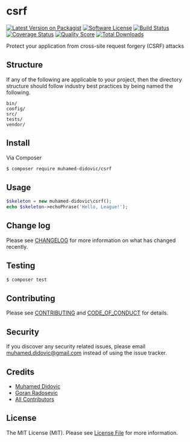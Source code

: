 # csrf

[![Latest Version on Packagist][ico-version]][link-packagist]
[![Software License][ico-license]](LICENSE.md)
[![Build Status][ico-travis]][link-travis]
[![Coverage Status][ico-scrutinizer]][link-scrutinizer]
[![Quality Score][ico-code-quality]][link-code-quality]
[![Total Downloads][ico-downloads]][link-downloads]

Protect your application from cross-site request forgery (CSRF) attacks

## Structure

If any of the following are applicable to your project, then the directory structure should follow industry best practices by being named the following.

```
bin/        
config/
src/
tests/
vendor/
```


## Install

Via Composer

``` bash
$ composer require muhamed-didovic/csrf
```

## Usage

``` php
$skeleton = new muhamed-didovic\csrf();
echo $skeleton->echoPhrase('Hello, League!');
```

## Change log

Please see [CHANGELOG](CHANGELOG.md) for more information on what has changed recently.

## Testing

``` bash
$ composer test
```

## Contributing

Please see [CONTRIBUTING](CONTRIBUTING.md) and [CODE_OF_CONDUCT](CODE_OF_CONDUCT.md) for details.

## Security

If you discover any security related issues, please email muhamed.didovic@gmail.com instead of using the issue tracker.

## Credits

- [Muhamed Didovic][link-author]
- [Goran Radosevic][link-author2]
- [All Contributors][link-contributors]

## License

The MIT License (MIT). Please see [License File](LICENSE.md) for more information.

[ico-version]: https://img.shields.io/packagist/v/muhamed-didovic/csrf.svg?style=flat-square
[ico-license]: https://img.shields.io/badge/license-MIT-brightgreen.svg?style=flat-square
[ico-travis]: https://img.shields.io/travis/muhamed-didovic/csrf/master.svg?style=flat-square
[ico-scrutinizer]: https://img.shields.io/scrutinizer/coverage/g/muhamed-didovic/csrf.svg?style=flat-square
[ico-code-quality]: https://img.shields.io/scrutinizer/g/muhamed-didovic/csrf.svg?style=flat-square
[ico-downloads]: https://img.shields.io/packagist/dt/muhamed-didovic/csrf.svg?style=flat-square

[link-packagist]: https://packagist.org/packages/muhamed-didovic/csrf
[link-travis]: https://travis-ci.org/muhamed-didovic/csrf
[link-scrutinizer]: https://scrutinizer-ci.com/g/muhamed-didovic/csrf/code-structure
[link-code-quality]: https://scrutinizer-ci.com/g/muhamed-didovic/csrf
[link-downloads]: https://packagist.org/packages/muhamed-didovic/csrf
[link-author]: https://github.com/muhamed-didovic
[link-author2]: https://github.com/gradosevic
[link-contributors]: ../../contributors
